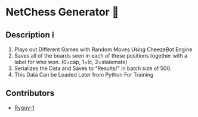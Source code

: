 # NetChess Generator 📜

## Description ℹ
1. Plays out Different Games with Random Moves Using CheezeBot Engine
2. Saves all of the boards seen in each of these positions together with a label for who won. (0=cap, 1=lc, 2=stalemate)
3. Serializes the Data and Saves to "Results/" in batch size of 500.
4. This Data Can be Loaded Later from Python For Training

## Contributors
- [Ryguy-1](https://github.com/Ryguy-1)
